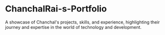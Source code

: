# ChanchalRai-s-Portfolio
A showcase of Chanchal's  projects, skills, and experience, highlighting their journey and expertise in the world of technology and development.
